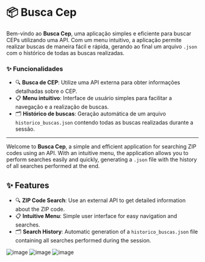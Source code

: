 # 📦 Busca Cep

Bem-vindo ao **Busca Cep**, uma aplicação simples e eficiente para buscar CEPs utilizando uma API. Com um menu intuitivo, a aplicação permite realizar buscas de maneira fácil e rápida, gerando ao final um arquivo `.json` com o histórico de todas as buscas realizadas.

### ✨ Funcionalidades
- 🔍 **Busca de CEP**: Utilize uma API externa para obter informações detalhadas sobre o CEP.
- 📋 **Menu intuitivo**: Interface de usuário simples para facilitar a navegação e a realização de buscas.
- 🗂️ **Histórico de buscas**: Geração automática de um arquivo `historico_buscas.json` contendo todas as buscas realizadas durante a sessão.

----------------------------------------------------------------


Welcome to **Busca Cep**, a simple and efficient application for searching ZIP codes using an API. With an intuitive menu, the application allows you to perform searches easily and quickly, generating a `.json` file with the history of all searches performed at the end.

## ✨ Features

- 🔍 **ZIP Code Search**: Use an external API to get detailed information about the ZIP code.
- 📋 **Intuitive Menu**: Simple user interface for easy navigation and searches.
- 🗂️ **Search History**: Automatic generation of a `historico_buscas.json` file containing all searches performed during the session.


![image](https://github.com/gebher77/BuscaCep/assets/169497254/683e44d0-8ff4-41ca-b485-d08b7f6ab6bd)
![image](https://github.com/gebher77/BuscaCep/assets/169497254/be161051-ab52-4cf4-835a-184b0fc059dc)
![image](https://github.com/gebher77/BuscaCep/assets/169497254/a383bbbb-4217-4329-bc36-8c6ab87c149a)

